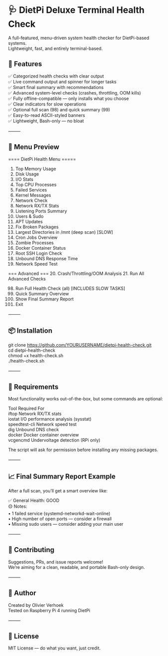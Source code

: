 # 🩺 DietPi Deluxe Terminal Health Check

A full-featured, menu-driven system health checker for DietPi-based systems.  
Lightweight, fast, and entirely terminal-based.  

## 🚀 Features

✅ Categorized health checks with clear output  
✅ Live command output and spinner for longer tasks  
✅ Smart final summary with recommendations  
✅ Advanced system-level checks (crashes, throttling, OOM kills)  
✅ Fully offline-compatible — only installs what you choose  
✅ Clear indicators for slow operations  
✅ Optional full scan (98) and quick summary (99)  
✅ Easy-to-read ASCII-styled banners  
✅ Lightweight, Bash-only — no bloat  

⸻

## 📸 Menu Preview

==== DietPi Health Menu =====
  1.  Top Memory Usage
  2.  Disk Usage
  3.  I/O Stats
  4.  Top CPU Processes
  5.  Failed Services
  6.  Kernel Messages
  7.  Network Check
  8.  Network RX/TX Stats
  9.  Listening Ports Summary
 10.  Users & Sudo
 11.  APT Updates
 12.  Fix Broken Packages
 13.  Largest Directories in /mnt (deep scan) [SLOW]
 14.  Cron Jobs Overview
 15.  Zombie Processes
 16.  Docker Container Status
 17.  Root SSH Login Check
 18.  Unbound DNS Response Time
 19.  Network Speed Test

=== Advanced ===
 20.  Crash/Throttling/OOM Analysis
 21.  Run All Advanced Checks

 98.  Run Full Health Check (all) [INCLUDES SLOW TASKS]
 99.  Quick Summary Overview
100.  Show Final Summary Report
101.  Exit

⸻

## 📦 Installation

git clone https://github.com/YOURUSERNAME/dietpi-health-check.git  
cd dietpi-health-check  
chmod +x health-check.sh  
./health-check.sh  

⸻

## 🔧 Requirements

Most functionality works out-of-the-box, but some commands are optional:  

Tool	Required For  
iftop	Network RX/TX stats  
iostat	I/O performance analysis (sysstat)  
speedtest-cli	Network speed test  
dig	Unbound DNS check  
docker	Docker container overview   
vcgencmd	Undervoltage detection (RPi only)  

The script will ask for permission before installing any missing packages.

⸻

## 📈 Final Summary Report Example

After a full scan, you’ll get a smart overview like:  

✅ General Health: GOOD  
🟡 Notes:  
• 1 failed service (systemd-networkd-wait-online)  
• High number of open ports — consider a firewall  
• Missing sudo users — consider adding your main user  

⸻

## 🤝 Contributing

Suggestions, PRs, and issue reports welcome!  
We’re aiming for a clean, readable, and portable Bash-only design.  

⸻

## 🧠 Author

Created by Olivier Verhoek  
Tested on Raspberry Pi 4 running DietPi  

⸻

## 📜 License

MIT License — do what you want, just credit.

